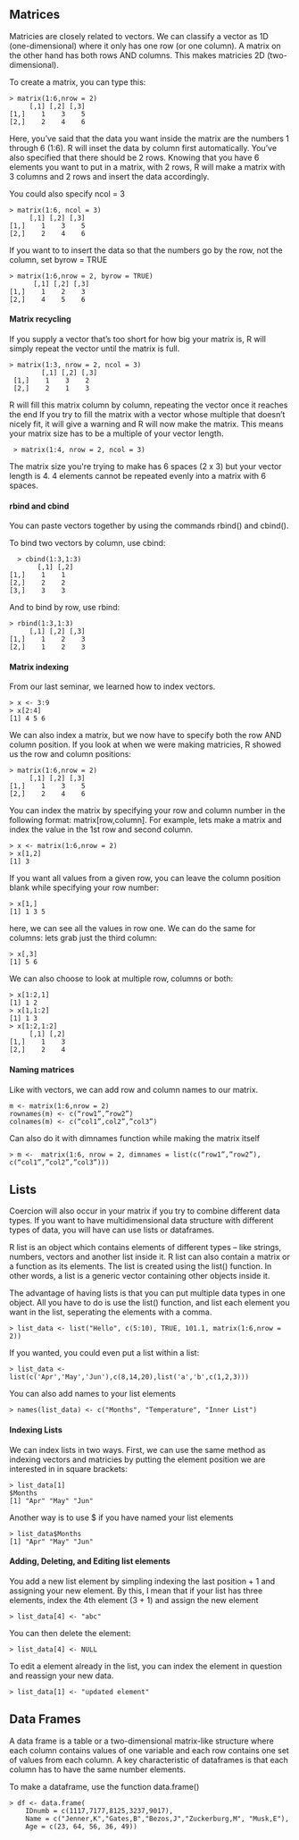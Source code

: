 <h2> Matrices </h2>

Matricies are closely related to vectors.
We can classify a vector as 1D (one-dimensional) where it only has one row (or one column). A matrix on the other hand has both rows AND columns. This makes matricies 2D (two-dimensional).

To create a matrix, you can type this: 

    > matrix(1:6,nrow = 2)
         [,1] [,2] [,3]
    [1,]    1    3    5
    [2,]    2    4    6
    
Here, you’ve said that the data you want inside the matrix are the numbers 1 through 6 (1:6). R will inset the data by column first automatically.
You’ve also specified that there should be 2 rows. Knowing that you have 6 elements you want to put in a matrix, with 2 rows, R will make a matrix with 3 columns and 2 rows and insert the data accordingly.

You could also specify ncol = 3

    > matrix(1:6, ncol = 3)
         [,1] [,2] [,3]
    [1,]    1    3    5
    [2,]    2    4    6
    
If you want to to insert the data so that the numbers go by the row, not the column, set byrow = TRUE 

    > matrix(1:6,nrow = 2, byrow = TRUE)
          [,1] [,2] [,3]
    [1,]    1    2    3
    [2,]    4    5    6

<h4> Matrix recycling </h4>

If you supply a vector that’s too short for how big your matrix is, R will simply repeat the vector until the matrix is full.

    > matrix(1:3, nrow = 2, ncol = 3)
            [,1] [,2] [,3]
     [1,]    1    3    2
     [2,]    2    1    3
    
R will fill this matrix column by column, repeating the vector once it reaches the end 
If you try to fill the matrix with a vector whose multiple that doesn’t nicely fit, it will give a warning and R will now make the matrix. This means your matrix size has to be a multiple of your vector length.

     > matrix(1:4, nrow = 2, ncol = 3) 
     
 The matrix size you're trying to make has 6 spaces (2 x 3) but your vector length is 4. 4 elements cannot be repeated evenly into a matrix with 6 spaces. 
     
<h4> rbind and cbind </h4> 

You can paste vectors together by using the commands rbind() and cbind().

To bind two vectors by column, use cbind: 

      > cbind(1:3,1:3)
           [,1] [,2]
    [1,]    1    1
    [2,]    2    2
    [3,]    3    3

And to bind by row, use rbind: 

    > rbind(1:3,1:3)
         [,1] [,2] [,3]
    [1,]    1    2    3
    [2,]    1    2    3

<h4> Matrix indexing </h4>

From our last seminar, we learned how to index vectors. 

    > x <- 3:9
    > x[2:4]
    [1] 4 5 6 
    
We can also index a matrix, but we now have to specify both the row AND column position. If you look at when we were making matricies, R showed us the row and column positions:

    > matrix(1:6,nrow = 2)
         [,1] [,2] [,3]
    [1,]    1    3    5
    [2,]    2    4    6
    
You can index the matrix by specifying your row and column number in the following format: matrix[row,column]. For example, lets make a matrix and index the value in the 1st row and second column.

    > x <- matrix(1:6,nrow = 2)
    > x[1,2]
    [1] 3

If you want all values from a given row, you can leave the column position blank while specifying your row number:

    > x[1,]
    [1] 1 3 5
    
here, we can see all the values in row one. We can do the same for columns: lets grab just the third column: 

    > x[,3]
    [1] 5 6
    
We can also choose to look at multiple row, columns or both: 

    > x[1:2,1]
    [1] 1 2
    > x[1,1:2]
    [1] 1 3
    > x[1:2,1:2]
         [,1] [,2]
    [1,]    1    3
    [2,]    2    4

<h4> Naming matrices </h4>

Like with vectors, we can add row and column names to our matrix. 

    m <- matrix(1:6,nrow = 2)
    rownames(m) <- c(“row1”,”row2”)
    colnames(m) <- c(“col1”,col2”,”col3”)
    
Can also do it with dimnames function while making the matrix itself

    > m <-  matrix(1:6, nrow = 2, dimnames = list(c(“row1”,”row2”), c(“col1”,”col2”,”col3”)))

<h2> Lists </h2>

Coercion will also occur in your matrix if you try to combine different data types. 
If you want to have multidimensional data structure with different types of data, you will have can use lists or dataframes.

R list is an object which contains elements of different types – like strings, numbers, vectors and another list inside it. R list can also contain a matrix or a function as its elements. The list is created using the list() function. In other words, a list is a generic vector containing other objects inside it.

The advantage of having lists is that you can put multiple data types in one object. All you have to do is use the list() function, and list each element you want in the list, seperating the elements with a comma. 

    > list_data <- list("Hello", c(5:10), TRUE, 101.1, matrix(1:6,nrow = 2))
    
If you wanted, you could even put a list within a list: 

    > list_data <- list(c('Apr','May','Jun'),c(8,14,20),list('a','b',c(1,2,3)))
    
You can also add names to your list elements

    > names(list_data) <- c("Months", "Temperature", "Inner List")
    
<h4> Indexing Lists </h4>

We can index lists in two ways. First, we can use the same method as indexing vectors and matricies by putting the element position we are interested in in square brackets: 

    > list_data[1]
    $Months
    [1] "Apr" "May" "Jun"
    
Another way is to use $ if you have named your list elements

    > list_data$Months
    [1] "Apr" "May" "Jun"
  
<h4> Adding, Deleting, and Editing list elements </h4> 

You add a new list element by simpling indexing the last position + 1 and assigning your new element. By this, I mean that if your list has three elements, index the 4th element (3 + 1) and assign the new element 

    > list_data[4] <- "abc"
    
You can then delete the element:

    > list_data[4] <- NULL 
    
To edit a element already in the list, you can index the element in question and reassign your new data. 

    > list_data[1] <- "updated element"
    
<h2> Data Frames </h2>

A data frame is a table or a two-dimensional matrix-like structure where each column contains values of one variable and each row contains one set of values from each column. A key characteristic of dataframes is that each column has to have the same number elements.

To make a dataframe, use the function data.frame() 

    > df <- data.frame(
        IDnumb = c(1117,7177,8125,3237,9017),
        Name = c("Jenner,K","Gates,B","Bezos,J","Zuckerburg,M", "Musk,E"), 
        Age = c(23, 64, 56, 36, 49))
        
 
